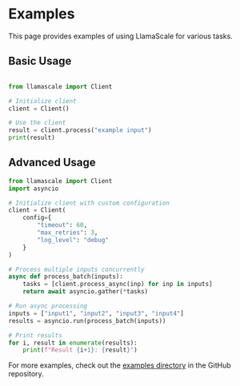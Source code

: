 # Examples

This page provides examples of using LlamaScale for various tasks.

## Basic Usage

```python

from llamascale import Client

# Initialize client
client = Client()

# Use the client
result = client.process("example input")
print(result)
```

## Advanced Usage

```python
from llamascale import Client
import asyncio

# Initialize client with custom configuration
client = Client(
    config={
        "timeout": 60,
        "max_retries": 3,
        "log_level": "debug"
    }
)

# Process multiple inputs concurrently
async def process_batch(inputs):
    tasks = [client.process_async(inp) for inp in inputs]
    return await asyncio.gather(*tasks)

# Run async processing
inputs = ["input1", "input2", "input3", "input4"]
results = asyncio.run(process_batch(inputs))

# Print results
for i, result in enumerate(results):
    print(f"Result {i+1}: {result}")
```

For more examples, check out the [examples directory](https://github.com/llamasearchai/llamascale/tree/main/examples) in the GitHub repository.
